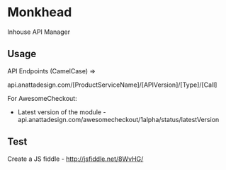 Monkhead
========

Inhouse API Manager

Usage
-----------------

API Endpoints (CamelCase) =>

api.anattadesign.com/[ProductServiceName]/[APIVersion]/[Type]/[Call]

For AwesomeCheckout:

* Latest version of the module - api.anattadesign.com/awesomecheckout/1alpha/status/latestVersion

Test
-----------------

Create a JS fiddle - http://jsfiddle.net/8WvHG/
